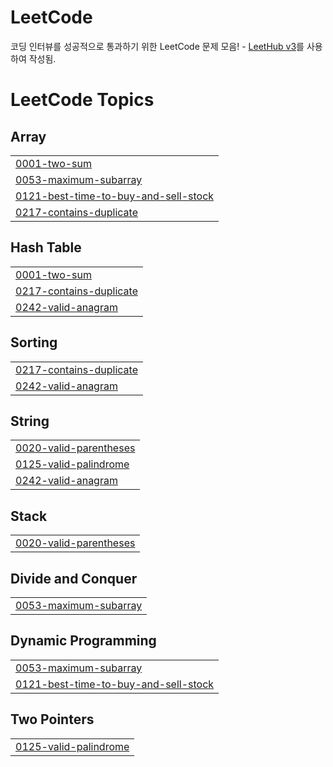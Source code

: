 # LeetCode  
코딩 인터뷰를 성공적으로 통과하기 위한 LeetCode 문제 모음! - [LeetHub v3](https://github.com/raphaelheinz/LeetHub-3.0)를 사용하여 작성됨.

<!---LeetCode Topics Start-->
# LeetCode Topics
## Array
|  |
| ------- |
| [0001-two-sum](https://github.com/KwonCheulJin/leetcode/tree/master/0001-two-sum) |
| [0053-maximum-subarray](https://github.com/KwonCheulJin/leetcode/tree/master/0053-maximum-subarray) |
| [0121-best-time-to-buy-and-sell-stock](https://github.com/KwonCheulJin/leetcode/tree/master/0121-best-time-to-buy-and-sell-stock) |
| [0217-contains-duplicate](https://github.com/KwonCheulJin/leetcode/tree/master/0217-contains-duplicate) |
## Hash Table
|  |
| ------- |
| [0001-two-sum](https://github.com/KwonCheulJin/leetcode/tree/master/0001-two-sum) |
| [0217-contains-duplicate](https://github.com/KwonCheulJin/leetcode/tree/master/0217-contains-duplicate) |
| [0242-valid-anagram](https://github.com/KwonCheulJin/leetcode/tree/master/0242-valid-anagram) |
## Sorting
|  |
| ------- |
| [0217-contains-duplicate](https://github.com/KwonCheulJin/leetcode/tree/master/0217-contains-duplicate) |
| [0242-valid-anagram](https://github.com/KwonCheulJin/leetcode/tree/master/0242-valid-anagram) |
## String
|  |
| ------- |
| [0020-valid-parentheses](https://github.com/KwonCheulJin/leetcode/tree/master/0020-valid-parentheses) |
| [0125-valid-palindrome](https://github.com/KwonCheulJin/leetcode/tree/master/0125-valid-palindrome) |
| [0242-valid-anagram](https://github.com/KwonCheulJin/leetcode/tree/master/0242-valid-anagram) |
## Stack
|  |
| ------- |
| [0020-valid-parentheses](https://github.com/KwonCheulJin/leetcode/tree/master/0020-valid-parentheses) |
## Divide and Conquer
|  |
| ------- |
| [0053-maximum-subarray](https://github.com/KwonCheulJin/leetcode/tree/master/0053-maximum-subarray) |
## Dynamic Programming
|  |
| ------- |
| [0053-maximum-subarray](https://github.com/KwonCheulJin/leetcode/tree/master/0053-maximum-subarray) |
| [0121-best-time-to-buy-and-sell-stock](https://github.com/KwonCheulJin/leetcode/tree/master/0121-best-time-to-buy-and-sell-stock) |
## Two Pointers
|  |
| ------- |
| [0125-valid-palindrome](https://github.com/KwonCheulJin/leetcode/tree/master/0125-valid-palindrome) |
<!---LeetCode Topics End-->